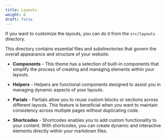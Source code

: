 ```yaml
---
title: Layouts
weight: 6
draft: false
---
```


If you want to customize the layouts, you can do it from the `src/layouts` directory. 

This directory contains essential files and subdirectories that govern the overall appearance and structure of your website.



- **Components** - This theme has a selection of built-in components that simplify the process of creating and managing elements within your layouts.


- **Helpers** - Helpers are functional components designed to assist you in managing dynamic aspects of your layouts. 


- **Parials** - Partials allow you to reuse custom blocks or sections across different layouts. This feature is beneficial when you want to maintain consistency across multiple pages without duplicating code. 

- **Shortcodes** - Shortcodes enables you to add custom functionality to your content. With shortcodes, you can create dynamic and interactive elements directly within your markdown files.





